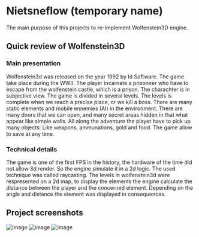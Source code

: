 # Nietsneflow (temporary name)

The main purpose of this projects to re-implement Wolfenstein3D engine.

## Quick review of Wolfenstein3D

### Main presentation

Wolfenstein3d was released on the year 1992 by Id Software. The game take place during the WWII.
The player incarnate a prisonner who have to escape from the wolfenstein castle, which is a prison. 
The charachter is in subjective view. The game is divided in several levels. The levels is complete when we reach a 
precise place, or we kill a boss.
There are many static elements and mobile ennemies (AI) in the environment.
There are many doors that we can open, and many secret areas hidden in that what appear like simple walls.
All along the adventure the player have to pick up many objects:
Like weapons, ammunations, gold and food.
The game allow to save at any time.

### Technical details                                                                                                                                                                                                                             

The game is one of the first FPS in the history, the hardware of the time did not allow 3d render.
So the engine simulate it in a 2d logic. The used technique was called raycasting. 
The levels in wolfenstein3d were respresented on a 2d map, to display the elements the engine calculate the distance between the player and
the concerned element. Depending on the angle and distance the element was displayed in consequences.

## Project screenshots

![image](https://user-images.githubusercontent.com/3542204/160563140-75c81f44-57fb-484a-ae4d-260374feb98a.png)
![image](https://user-images.githubusercontent.com/3542204/160563911-1595277c-a535-498e-aa07-6cb803cf9de2.png)
![image](https://user-images.githubusercontent.com/3542204/160566331-8e693eda-27d0-4fe2-8b56-187ab5f81c85.png)
